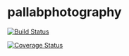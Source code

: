 # pallabphotography

[![Build Status](https://travis-ci.org/pallabganai/pallabphotography.svg?branch=scratchpad)](https://travis-ci.org/pallabganai/pallabphotography)


[![Coverage Status](https://coveralls.io/repos/github/pallabganai/pallabphotography/badge.svg)](https://coveralls.io/github/pallabganai/pallabphotography)
